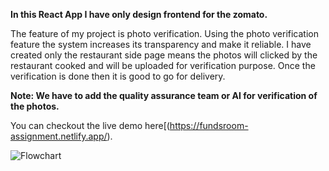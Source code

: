 **In this React App I have only design frontend for the zomato.**

The feature of my project is photo verification.
Using the photo verification feature the system increases its transparency and make it reliable.
I have created only the restaurant side page means the photos will clicked by the restaurant cooked and will be uploaded for verification purpose.
Once the verification is done then it is good to go for delivery.

**Note: We have to add the quality assurance team or AI for verification of the photos.**

You can checkout the live demo here[(https://fundsroom-assignment.netlify.app/).

<img src="https://drive.google.com/file/d/1v7QYlQldZ64Qdz1tRKon0vmqGr9RsGkG/view" alt="Flowchart" />
